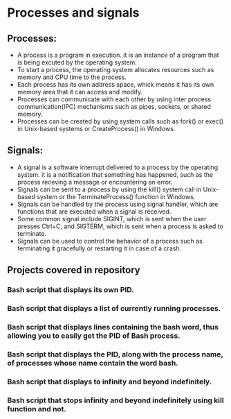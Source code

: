 # Processes and signals
## Processes:
- A process is a program in execution. it is an instance of a program that is being excuted by the operating system.
- To start a process, the operating system allocates resources such as memory and CPU time to the process.
- Each process has its own address space, whick means it has its own memory area that it can access and modify.
- Processes can communicate with each other by using inter process communication(IPC) mechanisms such as pipes, sockets, or shared memory.
- Processes can be created by using system calls such as fork() or exec() in Unix-based systems or CreateProcess() in Windows.
## Signals:
- A signal is a software interrupt delivered to a process by the operating system. it is a notification that something has happened, such as the process receving a message or encountering an error.
- Signals can be sent to a process by using the kill() system call in Unix-based system or the TerminateProcess() function in Windows.
- Signals can be handled by the process using signal handler, which are functions that are executed when a signal is received.
- Some common signal include SIGINT, which is sent when the user presses Ctrl+C, and SIGTERM, which is sent when a process is asked to terminate.
- Signals can be used to control the behavior of a process such as terminating it gracefully or restarting it in case of a crash.
## Projects covered in repository
### Bash script that displays its own PID.
### Bash script that displays a list of currently running processes.
### Bash script that displays lines containing the bash word, thus allowing you to easily get the PID of Bash process.
### Bash script that displays the PID, along with the process name, of processes whose name contain the word bash.
### Bash script that displays to infinity and beyond indefinitely.
### Bash script that stops infinity and beyond indefinitely using kill function and not. 
